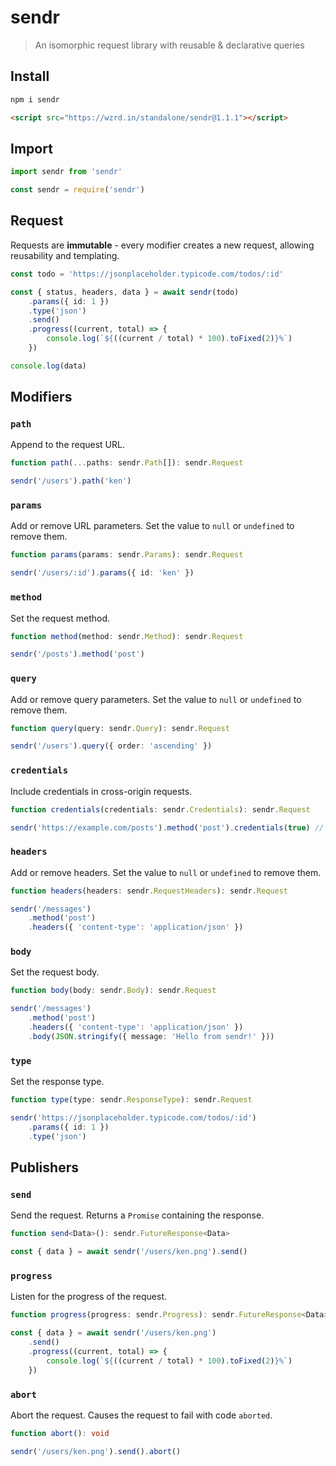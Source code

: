 # sendr

> An isomorphic request library with reusable & declarative queries

## Install

```bash
npm i sendr
```

```html
<script src="https://wzrd.in/standalone/sendr@1.1.1"></script>
```

## Import

```ts
import sendr from 'sendr'
```

```ts
const sendr = require('sendr')
```

## Request

Requests are **immutable** - every modifier creates a new request, allowing reusability and templating.

```ts
const todo = 'https://jsonplaceholder.typicode.com/todos/:id'

const { status, headers, data } = await sendr(todo)
	.params({ id: 1 })
	.type('json')
	.send()
	.progress((current, total) => {
		console.log(`${((current / total) * 100).toFixed(2)}%`)
	})

console.log(data)
```

## Modifiers

### `path`

Append to the request URL.

```ts
function path(...paths: sendr.Path[]): sendr.Request

sendr('/users').path('ken')
```

### `params`

Add or remove URL parameters. Set the value to `null` or `undefined` to remove them.

```ts
function params(params: sendr.Params): sendr.Request

sendr('/users/:id').params({ id: 'ken' })
```

### `method`

Set the request method.

```ts
function method(method: sendr.Method): sendr.Request

sendr('/posts').method('post')
```

### `query`

Add or remove query parameters. Set the value to `null` or `undefined` to remove them.

```ts
function query(query: sendr.Query): sendr.Request

sendr('/users').query({ order: 'ascending' })
```

### `credentials`

Include credentials in cross-origin requests.

```ts
function credentials(credentials: sendr.Credentials): sendr.Request

sendr('https://example.com/posts').method('post').credentials(true) // true or false
```

### `headers`

Add or remove headers. Set the value to `null` or `undefined` to remove them.

```ts
function headers(headers: sendr.RequestHeaders): sendr.Request

sendr('/messages')
	.method('post')
	.headers({ 'content-type': 'application/json' })
```

### `body`

Set the request body.

```ts
function body(body: sendr.Body): sendr.Request

sendr('/messages')
	.method('post')
	.headers({ 'content-type': 'application/json' })
	.body(JSON.stringify({ message: 'Hello from sendr!' }))
```

### `type`

Set the response type.

```ts
function type(type: sendr.ResponseType): sendr.Request

sendr('https://jsonplaceholder.typicode.com/todos/:id')
	.params({ id: 1 })
	.type('json')
```

## Publishers

### `send`

Send the request. Returns a `Promise` containing the response.

```ts
function send<Data>(): sendr.FutureResponse<Data>

const { data } = await sendr('/users/ken.png').send()
```

### `progress`

Listen for the progress of the request.

```ts
function progress(progress: sendr.Progress): sendr.FutureResponse<Data>

const { data } = await sendr('/users/ken.png')
	.send()
	.progress((current, total) => {
		console.log(`${((current / total) * 100).toFixed(2)}%`)
	})
```

### `abort`

Abort the request. Causes the request to fail with code `aborted`.

```ts
function abort(): void

sendr('/users/ken.png').send().abort()
```
